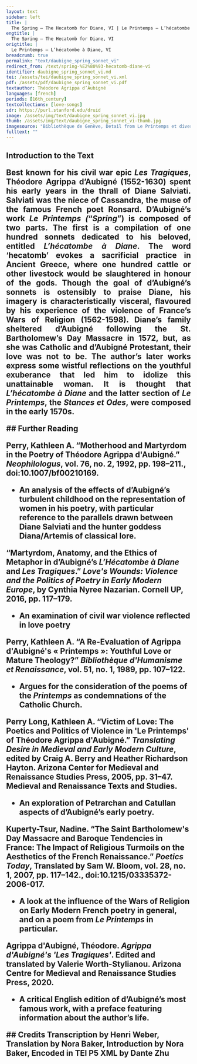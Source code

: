 ```yaml
---
layout: text
sidebar: left
title: |
  The Spring – The Hecatomb for Diane, VI | Le Printemps – L’hécatombe à Diane, VI
engtitle: |
  The Spring – The Hecatomb for Diane, VI
origtitle: |
  Le Printemps – L’hécatombe à Diane, VI
breadcrumb: true
permalink: "text/daubigne_spring_sonnet_vi"
redirect_from: /text/spring-%E2%80%93-hecatomb-diane-vi
identifier: daubigne_spring_sonnet_vi.md
tei: /assets/tei/daubigne_spring_sonnet_vi.xml
pdf: /assets/pdf/daubigne_spring_sonnet_vi.pdf
textauthor: Théodore Agrippa d’Aubigné
languages: [french]
periods: [16th_century]
textcollections: [love-songs]
sdr: https://purl.stanford.edu/druid 
image: /assets/img/text/daubigne_spring_sonnet_vi.jpg
thumb: /assets/img/text/daubigne_spring_sonnet_vi-thumb.jpg
imagesource: "Bibliothèque de Genève, Detail from Le Printemps et divers textes, Bibliothèque de Genève, Archives Tronchin 157"
fulltext: ""
---
```

 

## Introduction to the Text <p style="text-align:justify">Best known for his civil war epic <i>Les Tragiques</i>, Théodore Agrippa d’Aubigné (1552-1630) spent his early years in the thrall of Diane Salviati. Salviati was the niece of Cassandra, the muse of the famous French poet Ronsard. D’Aubigné’s work <i>Le Printemps (</i>“<em>Spring</em>”)<i> </i>is composed of two parts. The first is a compilation of one hundred sonnets dedicated to his beloved, entitled <i>L’hécatombe à Diane</i>. The word ‘hecatomb’ evokes a sacrificial practice in Ancient Greece, where one hundred cattle or other livestock would be slaughtered in honour of the gods. Though the goal of d’Aubigné’s sonnets is ostensibly to praise Diane, his imagery is characteristically visceral, flavoured by his experience of the violence of France’s Wars of Religion (1562-1598). Diane’s family sheltered d’Aubigné following the St. Bartholomew’s Day Massacre in 1572, but, as she was Catholic and d’Aubigné Protestant, their love was not to be. The author’s later works express some wistful reflections on the youthful exuberance that led him to idolize this unattainable woman. It is thought that <i>L’hécatombe à Diane</i> and the latter section of <i>Le Printemps</i>, the <i>Stances et Odes</i>, were composed in the early 1570s. </p> ## Further Reading <p>Perry, Kathleen A. “Motherhood and Martyrdom in the Poetry of Théodore Agrippa d'Aubigné.” <i>Neophilologus</i>, vol. 76, no. 2, 1992, pp. 198–211., doi:10.1007/bf00210169.</p> <ul> <li>An analysis of the effects of d’Aubigné’s turbulent childhood on the representation of women in his poetry, with particular reference to the parallels drawn between Diane Salviati and the hunter goddess Diana/Artemis of classical lore.</li> </ul> <p>“Martyrdom, Anatomy, and the Ethics of Metaphor in d’Aubigné’s <i>L’Hécatombe à Diane</i> and <i>Les Tragiques</i>.” <i>Love's Wounds: Violence and the Politics of Poetry in Early Modern Europe</i>, by Cynthia Nyree Nazarian. Cornell UP, 2016, pp. 117–179.</p> <ul> <li>An examination of civil war violence reflected in love poetry</li> </ul> <p>Perry, Kathleen A. “A Re-Evaluation of Agrippa d'Aubigné's « Printemps »: Youthful Love or Mature Theology?” <i>Bibliothèque d'Humanisme et Renaissance</i>, vol. 51, no. 1, 1989, pp. 107–122.</p> <ul> <li>Argues for the consideration of the poems of the <i>Printemps</i> as condemnations of the Catholic Church.</li> </ul> <p>Perry Long, Kathleen A. “Victim of Love: The Poetics and Politics of Violence in 'Le Printemps' of Théodore Agrippa d'Aubigné.” <i>Translating Desire in Medieval and Early Modern Culture</i>, edited by Craig A. Berry and Heather Richardson Hayton. Arizona Center for Medieval and Renaissance Studies Press, 2005, pp. 31–47. Medieval and Renaissance Texts and Studies.</p> <ul> <li>An exploration of Petrarchan and Catullan aspects of d’Aubigné’s early poetry.</li> </ul> <p>Kuperty-Tsur, Nadine. “The Saint Bartholomew's Day Massacre and Baroque Tendencies in France: The Impact of Religious Turmoils on the Aesthetics of the French Renaissance.” <i>Poetics Today</i>, Translated by Sam W. Bloom, vol. 28, no. 1, 2007, pp. 117–142., doi:10.1215/03335372-2006-017.</p> <ul> <li>A look at the influence of the Wars of Religion on Early Modern French poetry in general, and on a poem from <i>Le Printemps </i>in particular.</li> </ul> <p>Agrippa d'Aubigné, Théodore. <i>Agrippa d'Aubigné's 'Les Tragiques'</i>. Edited and translated by Valerie Worth-Stylianou. Arizona Centre for Medieval and Renaissance Studies Press, 2020.</p> <ul> <li>A critical English edition of d’Aubigné’s most famous work, with a preface featuring information about the author’s life.</li> </ul> ## Credits Transcription by Henri Weber, Translation by Nora Baker, Introduction by Nora Baker, Encoded in TEI P5 XML by Dante Zhu
